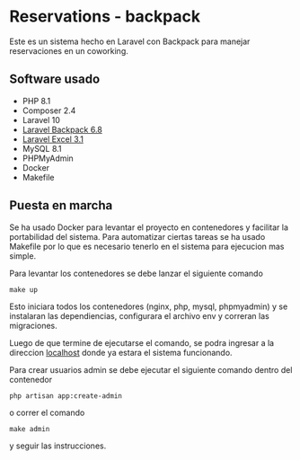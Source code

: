 # Reservations - backpack
Este es un sistema hecho en Laravel con Backpack para manejar reservaciones en un coworking.

## Software usado
- PHP 8.1
- Composer 2.4
- Laravel 10
- [Laravel Backpack 6.8](https://backpackforlaravel.com/)
- [Laravel Excel 3.1](https://laravel-excel.com/)
- MySQL 8.1
- PHPMyAdmin
- Docker
- Makefile

## Puesta en marcha
Se ha usado Docker para levantar el proyecto en contenedores y facilitar la portabilidad del sistema. Para automatizar ciertas tareas se ha usado Makefile por lo que es necesario tenerlo en el sistema para ejecucion mas simple.

Para levantar los contenedores se debe lanzar el siguiente comando
~~~
make up
~~~
Esto iniciara todos los contenedores (nginx, php, mysql, phpmyadmin) y se instalaran las dependiencias, configurara el archivo env y correran las migraciones.

Luego de que termine de ejecutarse el comando, se podra ingresar a la direccion [localhost](http://localhost) donde ya estara el sistema funcionando.

Para crear usuarios admin se debe ejecutar el siguiente comando dentro del contenedor
~~~
php artisan app:create-admin
~~~
o correr el comando
~~~
make admin
~~~
y seguir las instrucciones.
